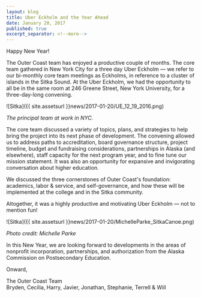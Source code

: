 ```yaml
---
layout: blog
title: Uber Eckholm and the Year Ahead
date: January 20, 2017
published: true
excerpt_separator: <!--more-->
---
```


Happy New Year!

The Outer Coast team has enjoyed a productive couple of months. The core team gathered in New York City for a three day Uber Eckholm — we refer to our bi-monthly core team meetings as Eckholms, in reference to a cluster of islands in the Sitka Sound. At the Uber Eckholm, we had the opportunity to all be in the same room at 246 Greene Street, New York University, for a three-day-long convening.

![Sitka]({{ site.assetsurl }}news/2017-01-20/UE_12_19_2016.png)

_The principal team at work in NYC._

<!--more-->

The core team discussed a variety of topics, plans, and strategies to help bring the project into its next phase of development. The convening allowed us to address paths to accreditation, board governance structure, project timeline, budget and fundraising considerations, partnerships in Alaska (and elsewhere), staff capacity for the next program year, and to fine tune our mission statement. It was also an opportunity for expansive and invigorating conversation about higher education.

We discussed the three cornerstones of Outer Coast's foundation: academics, labor & service, and self-governance, and how these will be implemented at the college and in the Sitka community.

Altogether, it was a highly productive and motivating Uber Eckholm — not to mention fun!

![Sitka]({{ site.assetsurl }}news/2017-01-20/MichelleParke_SitkaCanoe.png)

_Photo credit: Michelle Parke_

In this New Year, we are looking forward to developments in the areas of nonprofit incorporation, partnerships, and authorization from the Alaska Commission on Postsecondary Education.

Onward,

The Outer Coast Team  
Bryden, Cecilia, Harry, Javier, Jonathan, Stephanie, Terrell & Will
